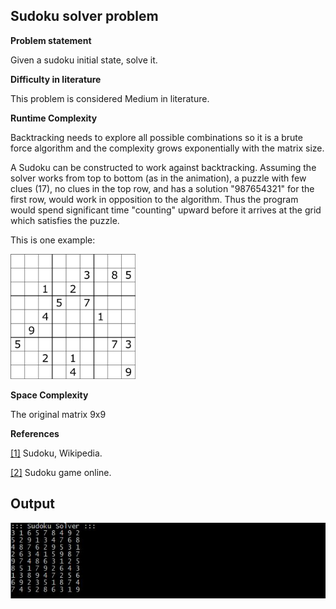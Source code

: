 ﻿## Sudoku solver problem

__Problem statement__

Given a sudoku initial state, solve it.

__Difficulty in literature__

This problem is considered Medium in literature.

__Runtime Complexity__

Backtracking needs to explore all possible combinations so it is a brute force algorithm and the complexity grows exponentially
with the matrix size.

A Sudoku can be constructed to work against backtracking. 
Assuming the solver works from top to bottom (as in the animation), a puzzle with few clues (17), 
no clues in the top row, and has a solution "987654321" for the first row, would work in opposition to the algorithm. 
Thus the program would spend significant time "counting" upward before it arrives at the grid which satisfies the puzzle.

This is one example:

<img src="/SudokuSolver/bad_sudoku.png" alt="drawing" width="200"/>

__Space Complexity__

The original matrix 9x9

__References__

[[1]](https://es.wikipedia.org/wiki/Sudoku) Sudoku, Wikipedia.

[[2]](https://www.sudoku-online.org/) Sudoku game online.

## Output

![Alt text](/SudokuSolver/output.JPG?raw=true "Output")

